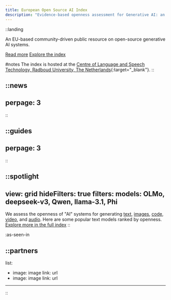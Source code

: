 ```yaml
---
title: European Open Source AI Index 
description: "Evidence-based openness assessment for Generative AI: an EU-based community-driven public resource."
---
```



::landing

An EU-based community-driven public resource on open-source generative AI systems.     

[Read more](/about) [Explore the index](/the-index)

#notes
The index is hosted at the [Centre of Language and Speech Technology, Radboud University, The Netherlands](https://www.ru.nl/en/cls/clst){:target="_blank"}.
::

::news
---
perpage: 3
---
::

::guides
---
perpage: 3
---
::

::spotlight
---
  view: grid
  hideFilters: true
  filters: 
    models: OLMo, deepseek-v3, Qwen, llama-3.1, Phi
---
We assess the openness of "AI" systems for generating [text](/the-index?type=text "Text models in the European Open Source AI Index"), [images](/the-index?type=image "Image models in the European Open Source AI Index"), [code](/the-index?type=code "Code models in the European Open Source AI Index"), [video](/the-index?type=video "Video models in the European Open Source AI Index"), and [audio](/the-index?type=audio "Audio and voice models in the European Open Source AI Index"). Here are some popular text models ranked by openness. [Explore more in the full index](/the-index)
::

:as-seen-in

::partners
---
list:
  - image: image
    link: url
  - image: image
    link: url
---
::
